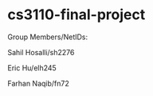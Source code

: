 # cs3110-final-project

Group Members/NetIDs:

Sahil Hosalli/sh2276

Eric Hu/elh245

Farhan Naqib/fn72
